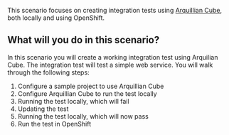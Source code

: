 This scenario focuses on creating integration tests using [Arquillian Cube](http://arquillian.org/arquillian-cube/), both locally and using OpenShift. 


## What will you do in this scenario?

In this scenario you will create a working integration test using Arquilian Cube. The integration test will test a simple web service. You will walk through the following steps:

1. Configure a sample project to use Arquillian Cube
2. Configure Arquillian Cube to run the test locally
3. Running the test locally, which will fail
4. Updating the test
5. Running the test locally, which will now pass
6. Run the test in OpenShift

